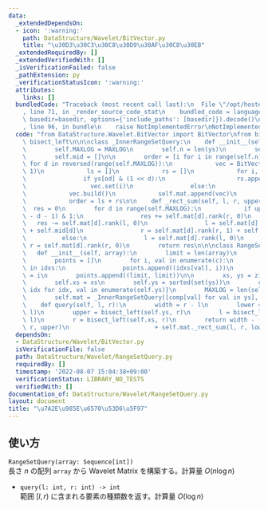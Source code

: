 ```yaml
---
data:
  _extendedDependsOn:
  - icon: ':warning:'
    path: DataStructure/Wavelet/BitVector.py
    title: "\u30D3\u30C3\u30C8\u30D9\u30AF\u30C8\u30EB"
  _extendedRequiredBy: []
  _extendedVerifiedWith: []
  _isVerificationFailed: false
  _pathExtension: py
  _verificationStatusIcon: ':warning:'
  attributes:
    links: []
  bundledCode: "Traceback (most recent call last):\n  File \"/opt/hostedtoolcache/Python/3.10.6/x64/lib/python3.10/site-packages/onlinejudge_verify/documentation/build.py\"\
    , line 71, in _render_source_code_stat\n    bundled_code = language.bundle(stat.path,\
    \ basedir=basedir, options={'include_paths': [basedir]}).decode()\n  File \"/opt/hostedtoolcache/Python/3.10.6/x64/lib/python3.10/site-packages/onlinejudge_verify/languages/python.py\"\
    , line 96, in bundle\n    raise NotImplementedError\nNotImplementedError\n"
  code: "from DataStructure.Wavelet.BitVector import BitVector\nfrom bisect import\
    \ bisect_left\n\n\nclass _InnerRangeSetQuery:\n    def __init__(self, ys, MAXLOG=32):\n\
    \        self.MAXLOG = MAXLOG\n        self.n = len(ys)\n        self.mat = []\n\
    \        self.mid = []\n\n        order = [i for i in range(self.n)]\n       \
    \ for d in reversed(range(self.MAXLOG)):\n            vec = BitVector(self.n +\
    \ 1)\n            ls = []\n            rs = []\n            for i, od in enumerate(order):\n\
    \                if ys[od] & (1 << d):\n                    rs.append(od)\n  \
    \                  vec.set(i)\n                else:\n                    ls.append(od)\n\
    \            vec.build()\n            self.mat.append(vec)\n            self.mid.append(len(ls))\n\
    \            order = ls + rs\n\n    def _rect_sum(self, l, r, upper):\n      \
    \  res = 0\n        for d in range(self.MAXLOG):\n            if upper >> (self.MAXLOG\
    \ - d - 1) & 1:\n                res += self.mat[d].rank(r, 0)\n             \
    \   res -= self.mat[d].rank(l, 0)\n                l = self.mat[d].rank(l, 1)\
    \ + self.mid[d]\n                r = self.mat[d].rank(r, 1) + self.mid[d]\n  \
    \          else:\n                l = self.mat[d].rank(l, 0)\n               \
    \ r = self.mat[d].rank(r, 0)\n        return res\n\n\nclass RangeSetQuery:\n \
    \   def __init__(self, array):\n        limit = len(array)\n        idxs = {}\n\
    \        points = []\n        for i, val in enumerate(c):\n            if val\
    \ in idxs:\n                points.append((idxs[val], i))\n            idxs[val]\
    \ = i\n        points.append((limit, limit))\n\n        xs, ys = zip(*sorted(points))\n\
    \        self.xs = xs\n        self.ys = sorted(set(ys))\n        comp = {val:\
    \ idx for idx, val in enumerate(self.ys)}\n        MAXLOG = len(self.ys).bit_length()\n\
    \        self.mat = _InnerRangeSetQuery([comp[val] for val in ys], MAXLOG)\n\n\
    \    def query(self, l, r):\n        width = r - l\n        lower = bisect_left(self.ys,\
    \ l)\n        upper = bisect_left(self.ys, r)\n        l = bisect_left(self.xs,\
    \ l)\n        r = bisect_left(self.xs, r)\n        return width - (self.mat._rect_sum(l,\
    \ r, upper)\n                        + self.mat._rect_sum(l, r, lower))\n"
  dependsOn:
  - DataStructure/Wavelet/BitVector.py
  isVerificationFile: false
  path: DataStructure/Wavelet/RangeSetQuery.py
  requiredBy: []
  timestamp: '2022-08-07 15:04:38+09:00'
  verificationStatus: LIBRARY_NO_TESTS
  verifiedWith: []
documentation_of: DataStructure/Wavelet/RangeSetQuery.py
layout: document
title: "\u7A2E\u985E\u6570\u53D6\u5F97"
---
```


## 使い方
`RangeSetQuery(array: Sequence[int])`  
長さ $n$ の配列 `array` から Wavelet Matrix を構築する。計算量 $O(n \log n)$

- `query(l: int, r: int) -> int`  
範囲 $\lbrack l, r)$ に含まれる要素の種類数を返す。計算量 $O(\log n)$
